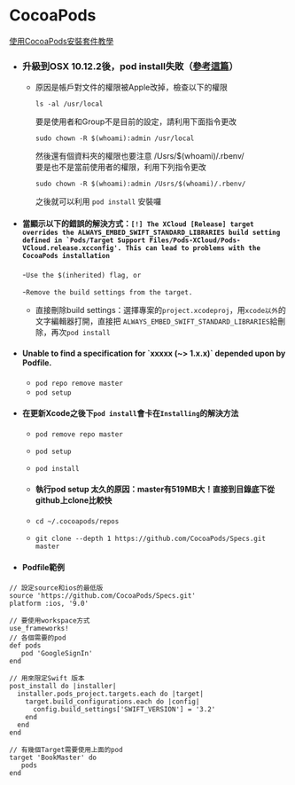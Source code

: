 # CocoaPods

[使用CocoaPods安裝套件教學](https://jay10447.gitbooks.io/book20160316/content/kai_shi_shi_yong_cocoapods_guan_li_di_san_fang_kai.html)

* ### 升級到OSX 10.12.2後，pod install失敗（[參考這篇](https://gold.xitu.io/entry/58620f628d6d810065f940d3)）

  * 原因是帳戶對文件的權限被Apple改掉，檢查以下的權限

    `ls -al /usr/local`

    要是使用者和Group不是目前的設定，請利用下面指令更改

    `sudo chown -R $(whoami):admin /usr/local`

    然後還有個資料夾的權限也要注意 /Usrs/$\(whoami\)/.rbenv/  
    要是也不是當前使用者的權限，利用下列指令更改

    `sudo chown -R $(whoami):admin /Usrs/$(whoami)/.rbenv/`

    之後就可以利用 `pod install` 安裝囉
* #### 當顯示以下的錯誤的解決方式：``[!] The XCloud [Release] target overrides the ALWAYS_EMBED_SWIFT_STANDARD_LIBRARIES build setting defined in `Pods/Target Support Files/Pods-XCloud/Pods-VCloud.release.xcconfig'. This can lead to problems with the CocoaPods installation``

  -`Use the $(inherited) flag, or`

  -`Remove the build settings from the target.`

  * 直接刪除build settings：選擇專案的`project.xcodeproj`，用`xcode以外`的文字編輯器打開，直接把 `ALWAYS_EMBED_SWIFT_STANDARD_LIBRARIES`給刪除，再次`pod install`

* #### Unable to find a specification for \`xxxxx \(~&gt; 1.x.x\)\` depended upon by Podfile.

  * `pod repo remove master`
  * `pod setup`
* #### 在更新Xcode之後下`pod install`會卡在`Installing`的解決方法

  * `pod remove repo master`
  * `pod setup`
  * `pod install`

  * #### 執行pod setup 太久的原因：master有519MB大！直接到目錄底下從github上clone比較快
  * `cd ~/.cocoapods/repos` 
  * `git clone --depth 1 https://github.com/CocoaPods/Specs.git master`
* #### Podfile範例

```
// 設定source和ios的最低版
source 'https://github.com/CocoaPods/Specs.git'
platform :ios, '9.0'

// 要使用workspace方式
use_frameworks!
// 各個需要的pod
def pods
   pod 'GoogleSignIn'
end

// 用來限定Swift 版本
post_install do |installer|
  installer.pods_project.targets.each do |target|
    target.build_configurations.each do |config|
      config.build_settings['SWIFT_VERSION'] = '3.2'
    end
  end
end

// 有幾個Target需要使用上面的pod
target 'BookMaster' do
   pods
end
```



